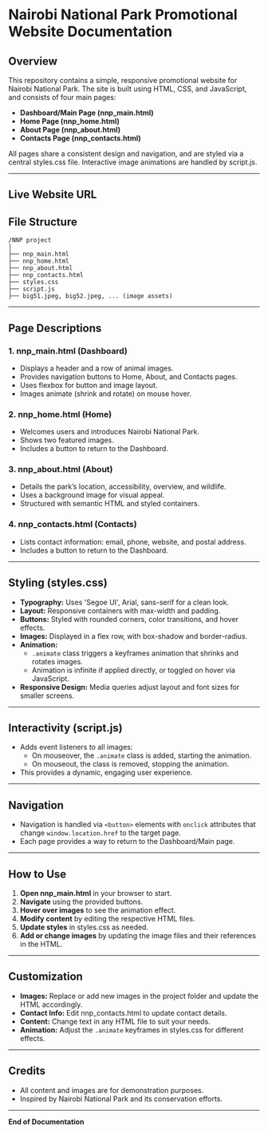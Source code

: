 # Nairobi National Park Promotional Website Documentation

## Overview

This repository contains a simple, responsive promotional website for Nairobi National Park. The site is built using HTML, CSS, and JavaScript, and consists of four main pages:

- **Dashboard/Main Page (nnp_main.html)**
- **Home Page (nnp_home.html)**
- **About Page (nnp_about.html)**
- **Contacts Page (nnp_contacts.html)**

All pages share a consistent design and navigation, and are styled via a central styles.css file. Interactive image animations are handled by script.js.

---
## Live Website URL


## File Structure

```
/NNP project
│
├── nnp_main.html
├── nnp_home.html
├── nnp_about.html
├── nnp_contacts.html
├── styles.css
├── script.js
├── big51.jpeg, big52.jpeg, ... (image assets)
```

---

## Page Descriptions

### 1. nnp_main.html (Dashboard)
- Displays a header and a row of animal images.
- Provides navigation buttons to Home, About, and Contacts pages.
- Uses flexbox for button and image layout.
- Images animate (shrink and rotate) on mouse hover.

### 2. nnp_home.html (Home)
- Welcomes users and introduces Nairobi National Park.
- Shows two featured images.
- Includes a button to return to the Dashboard.

### 3. nnp_about.html (About)
- Details the park’s location, accessibility, overview, and wildlife.
- Uses a background image for visual appeal.
- Structured with semantic HTML and styled containers.

### 4. nnp_contacts.html (Contacts)
- Lists contact information: email, phone, website, and postal address.
- Includes a button to return to the Dashboard.

---

## Styling (styles.css)

- **Typography:** Uses 'Segoe UI', Arial, sans-serif for a clean look.
- **Layout:** Responsive containers with max-width and padding.
- **Buttons:** Styled with rounded corners, color transitions, and hover effects.
- **Images:** Displayed in a flex row, with box-shadow and border-radius.
- **Animation:**  
  - `.animate` class triggers a keyframes animation that shrinks and rotates images.
  - Animation is infinite if applied directly, or toggled on hover via JavaScript.
- **Responsive Design:** Media queries adjust layout and font sizes for smaller screens.

---

## Interactivity (script.js)

- Adds event listeners to all images:
  - On mouseover, the `.animate` class is added, starting the animation.
  - On mouseout, the class is removed, stopping the animation.
- This provides a dynamic, engaging user experience.

---

## Navigation

- Navigation is handled via `<button>` elements with `onclick` attributes that change `window.location.href` to the target page.
- Each page provides a way to return to the Dashboard/Main page.

---

## How to Use

1. **Open nnp_main.html** in your browser to start.
2. **Navigate** using the provided buttons.
3. **Hover over images** to see the animation effect.
4. **Modify content** by editing the respective HTML files.
5. **Update styles** in styles.css as needed.
6. **Add or change images** by updating the image files and their references in the HTML.

---

## Customization

- **Images:** Replace or add new images in the project folder and update the HTML accordingly.
- **Contact Info:** Edit nnp_contacts.html to update contact details.
- **Content:** Change text in any HTML file to suit your needs.
- **Animation:** Adjust the `.animate` keyframes in styles.css for different effects.

---

## Credits

- All content and images are for demonstration purposes.
- Inspired by Nairobi National Park and its conservation efforts.

---

**End of Documentation**